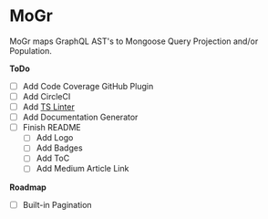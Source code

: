 # MoGr
MoGr maps GraphQL AST's to Mongoose Query Projection and/or Population.

**ToDo**
- [ ] Add Code Coverage GitHub Plugin
- [ ] Add CircleCI
- [ ] Add [TS Linter](https://itnext.io/step-by-step-building-and-publishing-an-npm-typescript-package-44fe7164964c)
- [ ] Add Documentation Generator
- [ ] Finish README
  - [ ] Add Logo
  - [ ] Add Badges
  - [ ] Add ToC
  - [ ] Add Medium Article Link

**Roadmap**
- [ ] Built-in Pagination
